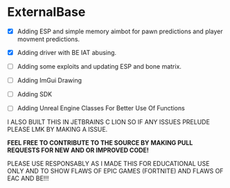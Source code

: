 # ExternalBase

- [x] Adding ESP and simple memory aimbot for pawn predictions and player movment predictions.

- [x] Adding driver with BE IAT abusing.

- [ ] Adding some exploits and updating ESP and bone matrix.

- [ ] Adding ImGui Drawing

- [ ] Adding SDK

- [ ] Adding Unreal Engine Classes For Better Use Of Functions

I ALSO BUILT THIS IN JETBRAINS C LION SO IF ANY ISSUES PRELUDE PLEASE LMK BY MAKING A ISSUE.

**FEEL FREE TO CONTRIBUTE TO THE SOURCE BY MAKING PULL REQUESTS FOR NEW AND OR IMPROVED CODE!**

PLEASE USE RESPONSABLY AS I MADE THIS FOR EDUCATIONAL USE ONLY AND TO SHOW FLAWS OF EPIC GAMES (FORTNITE) AND FLAWS OF EAC AND BE!!!
